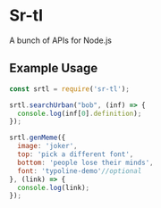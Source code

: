 # Sr-tl
A bunch of APIs for Node.js

## Example Usage
```js
const srtl = require('sr-tl');

srtl.searchUrban("bob", (inf) => {
  console.log(inf[0].definition);
});

srtl.genMeme({
  image: 'joker',
  top: 'pick a different font',
  bottom: 'people lose their minds',
  font: 'typoline-demo'//optional 
}, (link) => {
  console.log(link);
});
```
